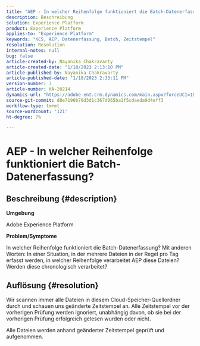 ```yaml
---
title: "AEP - In welcher Reihenfolge funktioniert die Batch-Datenerfassung?"
description: Beschreibung
solution: Experience Platform
product: Experience Platform
applies-to: "Experience Platform"
keywords: "KCS, AEP, Datenerfassung, Batch, Zeitstempel"
resolution: Resolution
internal-notes: null
bug: false
article-created-by: Nayanika Chakravarty
article-created-date: "1/18/2023 2:13:10 PM"
article-published-by: Nayanika Chakravarty
article-published-date: "1/18/2023 2:33:11 PM"
version-number: 3
article-number: KA-20214
dynamics-url: "https://adobe-ent.crm.dynamics.com/main.aspx?forceUCI=1&pagetype=entityrecord&etn=knowledgearticle&id=e5cd4639-3a97-ed11-aad1-6045bd006b4b"
source-git-commit: d8e7190b70d3d1c367d065ba1f5cdaeda9d4eff3
workflow-type: tm+mt
source-wordcount: '121'
ht-degree: 7%

---
```


# AEP - In welcher Reihenfolge funktioniert die Batch-Datenerfassung?

## Beschreibung {#description}


<b>Umgebung</b>

Adobe Experience Platform

<b>Problem/Symptome</b>

In welcher Reihenfolge funktioniert die Batch-Datenerfassung? Mit anderen Worten: In einer Situation, in der mehrere Dateien in der Regel pro Tag erfasst werden, in welcher Reihenfolge verarbeitet AEP diese Dateien? Werden diese chronologisch verarbeitet?


## Auflösung {#resolution}


Wir scannen immer alle Dateien in diesem Cloud-Speicher-Quellordner durch und schauen uns geänderte Zeitstempel an. Alle Zeitstempel vor der vorherigen Prüfung werden ignoriert, unabhängig davon, ob sie bei der vorherigen Prüfung erfolgreich gelesen wurden oder nicht.

Alle Dateien werden anhand geänderter Zeitstempel geprüft und aufgenommen.
